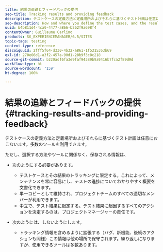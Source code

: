 ```yaml
---
title: 結果の追跡とフィードバックの提供
seo-title: Tracking results and providing feedback
description: テストケースの定義方法と定義場所およびそれらに基づくテスト計画は任意におこないます
seo-description: How and where you define the test cases, and the resulting test plan, is at your own discretion
uuid: b4b811d4-4ca0-4477-a866-b262f9a698f4
contentOwner: Guillaume Carlino
products: SG_EXPERIENCEMANAGER/6.5/SITES
topic-tags: testing
content-type: reference
discoiquuid: 2fff5f64-d330-4b32-a861-1f5315363b69
exl-id: 270e66d1-a3f2-457a-90d1-28b9f3c8c218
source-git-commit: b220adf6fa3e9faf94389b9a9416b7fca2f89d9d
workflow-type: ht
source-wordcount: '159'
ht-degree: 100%

---
```


# 結果の追跡とフィードバックの提供{#tracking-results-and-providing-feedback}

テストケースの定義方法と定義場所およびそれらに基づくテスト計画は任意におこないます。多数のツールを利用できます。

ただし、選択する方法やツールに関係なく、保存される情報は、

* 次のようにする必要があります。

   * テストケースとその結果のトラッキングに限定する。これによって、メンテナンスを常に容易にし、テストの進捗についてわかりやすく概要を文書化できます。
   * 単一コピーとして維持され、プロジェクトチームのすべての適切なメンバーが利用できます。
   * 中立で、テスト結果に限定する。テスト結果に起因するすべてのアクションを決定するのは、プロジェクトマネージャーの責任です。

* 次のようには、しないようにします。

   * トラッキング情報を含めるように拡張する（バグ、新機能、後続のアクションも同様）この情報は他の場所で保守されます。繰り返しになりますが、使用できるツールは多数あります。

